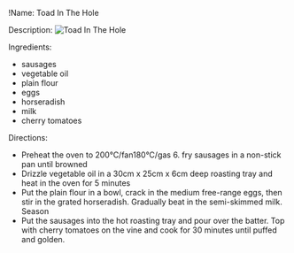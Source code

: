 !Name: Toad In The Hole

Description:
![Toad In The Hole](https://www.themealdb.com/images/media/meals/ytuvwr1503070420.jpg "Toad In The Hole")

Ingredients:
- sausages
- vegetable oil
- plain flour
- eggs
- horseradish
- milk
- cherry tomatoes

Directions:
- Preheat the oven to 200°C/fan180°C/gas 6. fry sausages in a non-stick pan until browned
- Drizzle vegetable oil in a 30cm x 25cm x 6cm deep roasting tray and heat in the oven for 5 minutes
- Put the plain flour in a bowl, crack in the medium free-range eggs, then stir in the grated horseradish. Gradually beat in the semi-skimmed milk. Season
- Put the sausages into the hot roasting tray and pour over the batter. Top with cherry tomatoes on the vine and cook for 30 minutes until puffed and golden.
